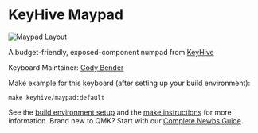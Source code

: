 # KeyHive Maypad

![Maypad Layout](https://i.imgur.com/B7WXcfy.png)

A budget-friendly, exposed-component numpad from [KeyHive](https://www.keyhive.xyz)

Keyboard Maintainer: [Cody Bender](https://github.com/codybender)  

Make example for this keyboard (after setting up your build environment):

    make keyhive/maypad:default

See the [build environment setup](https://docs.qmk.fm/#/getting_started_build_tools) and the [make instructions](https://docs.qmk.fm/#/getting_started_make_guide) for more information. Brand new to QMK? Start with our [Complete Newbs Guide](https://docs.qmk.fm/#/newbs).
